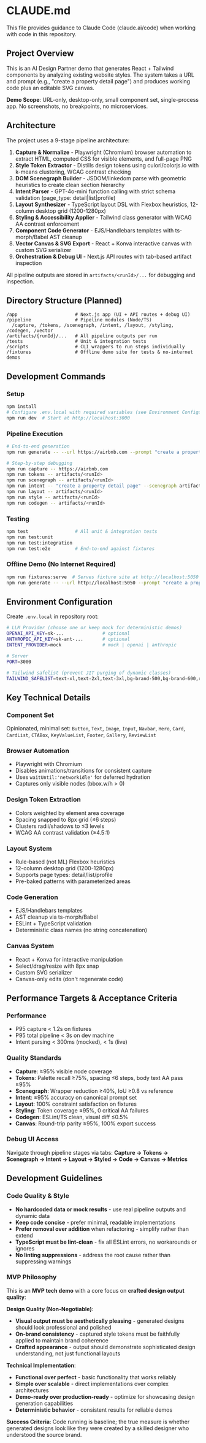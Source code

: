 # CLAUDE.md

This file provides guidance to Claude Code (claude.ai/code) when working with code in this repository.

## Project Overview

This is an AI Design Partner demo that generates React + Tailwind components by analyzing existing website styles. The system takes a URL and prompt (e.g., "create a property detail page") and produces working code plus an editable SVG canvas.

**Demo Scope**: URL-only, desktop-only, small component set, single-process app. No screenshots, no breakpoints, no microservices.

## Architecture

The project uses a 9-stage pipeline architecture:

1. **Capture & Normalize** - Playwright (Chromium) browser automation to extract HTML, computed CSS for visible elements, and full-page PNG
2. **Style Token Extractor** - Distills design tokens using culori/colorjs.io with k-means clustering, WCAG contrast checking
3. **DOM Scenegraph Builder** - JSDOM/linkedom parse with geometric heuristics to create clean section hierarchy
4. **Intent Parser** - GPT-4o-mini function calling with strict schema validation (page_type: detail|list|profile)
5. **Layout Synthesizer** - TypeScript layout DSL with Flexbox heuristics, 12-column desktop grid (1200-1280px)
6. **Styling & Accessibility Applier** - Tailwind class generator with WCAG AA contrast enforcement
7. **Component Code Generator** - EJS/Handlebars templates with ts-morph/Babel AST cleanup
8. **Vector Canvas & SVG Export** - React + Konva interactive canvas with custom SVG serializer
9. **Orchestration & Debug UI** - Next.js API routes with tab-based artifact inspection

All pipeline outputs are stored in `artifacts/<runId>/...` for debugging and inspection.

## Directory Structure (Planned)

```
/app                     # Next.js app (UI + API routes + debug UI)
/pipeline                # Pipeline modules (Node/TS)
  /capture, /tokens, /scenegraph, /intent, /layout, /styling, /codegen, /vector
/artifacts/{runId}/...   # All pipeline outputs per run
/tests                   # Unit & integration tests
/scripts                 # CLI wrappers to run steps individually
/fixtures                # Offline demo site for tests & no-internet demos
```

## Development Commands

### Setup
```bash
npm install
# Configure .env.local with required variables (see Environment Configuration below)
npm run dev  # Start at http://localhost:3000
```

### Pipeline Execution
```bash
# End-to-end generation
npm run generate -- --url https://airbnb.com --prompt "create a property detail page"

# Step-by-step debugging
npm run capture -- https://airbnb.com
npm run tokens -- artifacts/<runId>
npm run scenegraph -- artifacts/<runId>
npm run intent -- "create a property detail page" --scenegraph artifacts/<runId>/scenegraph.json
npm run layout -- artifacts/<runId>
npm run style -- artifacts/<runId>
npm run codegen -- artifacts/<runId>
```

### Testing
```bash
npm test                 # All unit & integration tests
npm run test:unit
npm run test:integration
npm run test:e2e         # End-to-end against fixtures
```

### Offline Demo (No Internet Required)
```bash
npm run fixtures:serve  # Serves fixture site at http://localhost:5050
npm run generate -- --url http://localhost:5050 --prompt "create a property detail page"
```

## Environment Configuration

Create `.env.local` in repository root:

```bash
# LLM Provider (choose one or keep mock for deterministic demos)
OPENAI_API_KEY=sk-...              # optional
ANTHROPIC_API_KEY=sk-ant-...       # optional
INTENT_PROVIDER=mock               # mock | openai | anthropic

# Server
PORT=3000

# Tailwind safelist (prevent JIT purging of dynamic classes)
TAILWIND_SAFELIST=text-xl,text-2xl,text-3xl,bg-brand-500,bg-brand-600,rounded-r0,shadow-s0,shadow-s1,shadow-s2
```

## Key Technical Details

### Component Set
Opinionated, minimal set: `Button`, `Text`, `Image`, `Input`, `Navbar`, `Hero`, `Card`, `CardList`, `CTABox`, `KeyValueList`, `Footer`, `Gallery`, `ReviewList`

### Browser Automation
- Playwright with Chromium
- Disables animations/transitions for consistent capture
- Uses `waitUntil:'networkidle'` for deferred hydration
- Captures only visible nodes (bbox.w/h > 0)

### Design Token Extraction
- Colors weighted by element area coverage
- Spacing snapped to 8px grid (≤6 steps)
- Clusters radii/shadows to ≤3 levels
- WCAG AA contrast validation (≥4.5:1)

### Layout System
- Rule-based (not ML) Flexbox heuristics
- 12-column desktop grid (1200-1280px)
- Supports page types: detail/list/profile
- Pre-baked patterns with parameterized areas

### Code Generation
- EJS/Handlebars templates
- AST cleanup via ts-morph/Babel
- ESLint + TypeScript validation
- Deterministic class names (no string concatenation)

### Canvas System
- React + Konva for interactive manipulation
- Select/drag/resize with 8px snap
- Custom SVG serializer
- Canvas-only edits (don't regenerate code)

## Performance Targets & Acceptance Criteria

### Performance
- P95 capture < 1.2s on fixtures
- P95 total pipeline < 3s on dev machine
- Intent parsing < 300ms (mocked), < 1s (live)

### Quality Standards
- **Capture**: ≥95% visible node coverage
- **Tokens**: Palette recall ≥75%, spacing ≤6 steps, body text AA pass ≥95%
- **Scenegraph**: Wrapper reduction ≥40%, IoU ≥0.8 vs reference
- **Intent**: ≥95% accuracy on canonical prompt set
- **Layout**: 100% constraint satisfaction on fixtures
- **Styling**: Token coverage ≥95%, 0 critical AA failures
- **Codegen**: ESLint/TS clean, visual diff ≤0.5%
- **Canvas**: Round-trip parity ≥95%, 100% export success

### Debug UI Access
Navigate through pipeline stages via tabs: **Capture → Tokens → Scenegraph → Intent → Layout → Styled → Code → Canvas → Metrics**

## Development Guidelines

### Code Quality & Style
- **No hardcoded data or mock results** - use real pipeline outputs and dynamic data
- **Keep code concise** - prefer minimal, readable implementations
- **Prefer removal over addition** when refactoring - simplify rather than extend
- **TypeScript must be lint-clean** - fix all ESLint errors, no workarounds or ignores
- **No linting suppressions** - address the root cause rather than suppressing warnings

### MVP Philosophy
This is an **MVP tech demo** with a core focus on **crafted design output quality**:

**Design Quality (Non-Negotiable)**:
- **Visual output must be aesthetically pleasing** - generated designs should look professional and polished
- **On-brand consistency** - captured style tokens must be faithfully applied to maintain brand coherence
- **Crafted appearance** - output should demonstrate sophisticated design understanding, not just functional layouts

**Technical Implementation**:
- **Functional over perfect** - basic functionality that works reliably
- **Simple over scalable** - direct implementations over complex architectures
- **Demo-ready over production-ready** - optimize for showcasing design generation capabilities
- **Deterministic behavior** - consistent results for reliable demos

**Success Criteria**: Code running is baseline; the true measure is whether generated designs look like they were created by a skilled designer who understood the source brand.